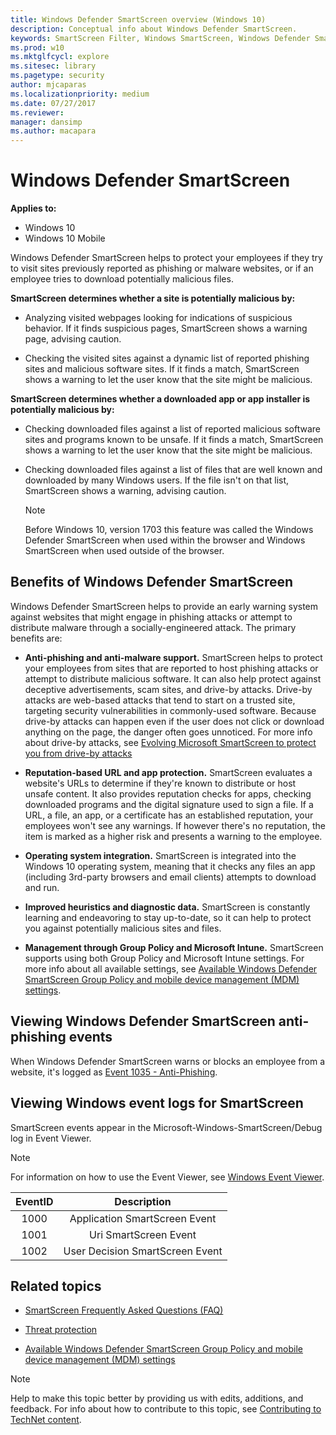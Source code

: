```yaml
---
title: Windows Defender SmartScreen overview (Windows 10)
description: Conceptual info about Windows Defender SmartScreen.
keywords: SmartScreen Filter, Windows SmartScreen, Windows Defender SmartScreen
ms.prod: w10
ms.mktglfcycl: explore
ms.sitesec: library
ms.pagetype: security
author: mjcaparas
ms.localizationpriority: medium
ms.date: 07/27/2017
ms.reviewer: 
manager: dansimp
ms.author: macapara
---
```


# Windows Defender SmartScreen
**Applies to:**

- Windows 10
- Windows 10 Mobile

Windows Defender SmartScreen helps to protect your employees if they try to visit sites previously reported as phishing or malware websites, or if an employee tries to download potentially malicious files.

**SmartScreen determines whether a site is potentially malicious by:**

- Analyzing visited webpages looking for indications of suspicious behavior. If it finds suspicious pages, SmartScreen shows a warning page, advising caution.

- Checking the visited sites against a dynamic list of reported phishing sites and malicious software sites. If it finds a match, SmartScreen shows a warning to let the user know that the site might be malicious.

**SmartScreen determines whether a downloaded app or app installer is potentially malicious by:**

- Checking downloaded files against a list of reported malicious software sites and programs known to be unsafe. If it finds a match, SmartScreen shows a warning to let the user know that the site might be malicious. 

- Checking downloaded files against a list of files that are well known and downloaded by many Windows users. If the file isn't on that list, SmartScreen shows a warning, advising caution.

    >[!NOTE]
    >Before Windows 10, version 1703 this feature was called the Windows Defender SmartScreen when used within the browser and Windows SmartScreen when used outside of the browser.

## Benefits of Windows Defender SmartScreen
Windows Defender SmartScreen helps to provide an early warning system against websites that might engage in phishing attacks or attempt to distribute malware through a socially-engineered attack. The primary benefits are:

- **Anti-phishing and anti-malware support.** SmartScreen helps to protect your employees from sites that are reported to host phishing attacks or attempt to distribute malicious software. It can also help protect against deceptive advertisements, scam sites, and drive-by attacks. Drive-by attacks are web-based attacks that tend to start on a trusted site, targeting security vulnerabilities in commonly-used software. Because drive-by attacks can happen even if the user does not click or download anything on the page, the danger often goes unnoticed. For more info about drive-by attacks, see [Evolving Microsoft SmartScreen to protect you from drive-by attacks](https://blogs.windows.com/msedgedev/2015/12/16/SmartScreen-drive-by-improvements/#3B7Bb8bzeAPq8hXE.97)

- **Reputation-based URL and app protection.** SmartScreen evaluates a website's URLs to determine if they're known to distribute or host unsafe content. It also provides reputation checks for apps, checking downloaded programs and the digital signature used to sign a file. If a URL, a file, an app, or a certificate has an established reputation, your employees won't see any warnings. If however there's no reputation, the item is marked as a higher risk and presents a warning to the employee.

- **Operating system integration.** SmartScreen is integrated into the Windows 10 operating system, meaning that it checks any files an app (including 3rd-party browsers and email clients) attempts to download and run.

- **Improved heuristics and diagnostic data.** SmartScreen is constantly learning and endeavoring to stay up-to-date, so it can help to protect you against potentially malicious sites and files.

- **Management through Group Policy and Microsoft Intune.** SmartScreen supports using both Group Policy and Microsoft Intune settings. For more info about all available settings, see [Available Windows Defender SmartScreen Group Policy and mobile device management (MDM) settings](windows-defender-smartscreen-available-settings.md).

## Viewing Windows Defender SmartScreen anti-phishing events
When Windows Defender SmartScreen warns or blocks an employee from a website, it's logged as [Event 1035 - Anti-Phishing](https://technet.microsoft.com/scriptcenter/dd565657(v=msdn.10).aspx).


## Viewing Windows event logs for SmartScreen
SmartScreen events appear in the Microsoft-Windows-SmartScreen/Debug log in Event Viewer.

> [!NOTE]
> For information on how to use the Event Viewer, see [Windows Event Viewer](https://docs.microsoft.com/host-integration-server/core/windows-event-viewer1).

|EventID | Description |
| :---:         |     :---:      |
|1000 | Application SmartScreen Event|
|1001 | Uri SmartScreen Event|
|1002 | User Decision SmartScreen Event|

## Related topics
- [SmartScreen Frequently Asked Questions (FAQ)](https://feedback.smartscreen.microsoft.com/smartscreenfaq.aspx)

- [Threat protection](../index.md)

- [Available Windows Defender SmartScreen Group Policy and mobile device management (MDM) settings](https://docs.microsoft.com/windows/security/threat-protection/windows-defender-smartscreen/windows-defender-smartscreen-available-settings)

>[!NOTE]
>Help to make this topic better by providing us with edits, additions, and feedback. For info about how to contribute to this topic, see [Contributing to TechNet content](https://github.com/Microsoft/windows-itpro-docs/blob/master/CONTRIBUTING.md).
